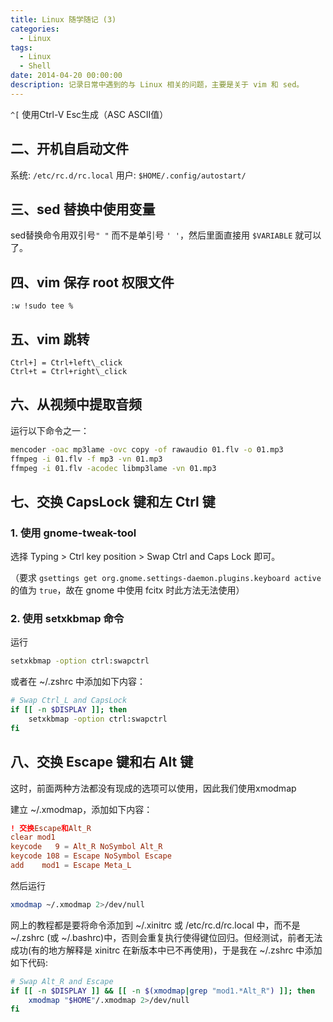 ```yaml
---
title: Linux 随学随记 (3)
categories:
  - Linux
tags:
  - Linux
  - Shell
date: 2014-04-20 00:00:00
description: 记录日常中遇到的与 Linux 相关的问题，主要是关于 vim 和 sed。
---
```


`^[`  使用Ctrl-V Esc生成（ASC ASCII值）

## 二、开机自启动文件

系统: `/etc/rc.d/rc.local`
用户: `$HOME/.config/autostart/`

## 三、sed 替换中使用变量

sed替换命令用双引号`" "` 而不是单引号 `' '`，然后里面直接用 `$VARIABLE` 就可以了。

## 四、vim 保存 root 权限文件

```viml
:w !sudo tee %
```

## 五、vim 跳转

```viml
Ctrl+] = Ctrl+left\_click
Ctrl+t = Ctrl+right\_click
```

## 六、从视频中提取音频

运行以下命令之一：

```bash
mencoder -oac mp3lame -ovc copy -of rawaudio 01.flv -o 01.mp3
ffmpeg -i 01.flv -f mp3 -vn 01.mp3
ffmpeg -i 01.flv -acodec libmp3lame -vn 01.mp3
```

## 七、交换 CapsLock 键和左 Ctrl 键

### 1. 使用 gnome-tweak-tool

选择 Typing > Ctrl key position > Swap Ctrl and Caps Lock 即可。

（要求 `gsettings get org.gnome.settings-daemon.plugins.keyboard active` 的值为 `true`，故在 gnome 中使用 fcitx 时此方法无法使用）

### 2. 使用 setxkbmap 命令

运行

```bash
setxkbmap -option ctrl:swapctrl
```

或者在 ~/.zshrc 中添加如下内容：

```bash
# Swap Ctrl_L and CapsLock
if [[ -n $DISPLAY ]]; then
    setxkbmap -option ctrl:swapctrl
fi
```

## 八、交换 Escape 键和右 Alt 键

这时，前面两种方法都没有现成的选项可以使用，因此我们使用xmodmap

建立 ~/.xmodmap，添加如下内容：

```conf
! 交换Escape和Alt_R
clear mod1
keycode   9 = Alt_R NoSymbol Alt_R
keycode 108 = Escape NoSymbol Escape
add    mod1 = Escape Meta_L
```

然后运行

```bash
xmodmap ~/.xmodmap 2>/dev/null
```

网上的教程都是要将命令添加到 ~/.xinitrc 或 /etc/rc.d/rc.local 中，而不是 ~/.zshrc (或 ~/.bashrc)中，否则会重复执行使得键位回归。但经测试，前者无法成功(有的地方解释是 xinitrc 在新版本中已不再使用)，于是我在 ~/.zshrc 中添加如下代码:

```bash
# Swap Alt_R and Escape
if [[ -n $DISPLAY ]] && [[ -n $(xmodmap|grep "mod1.*Alt_R") ]]; then
    xmodmap "$HOME"/.xmodmap 2>/dev/null
fi
```
